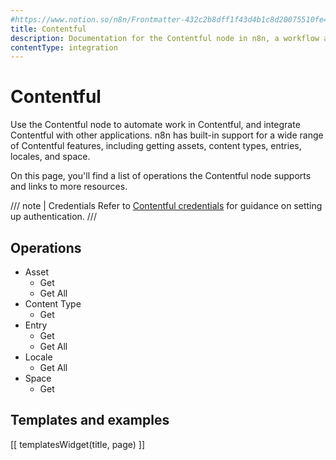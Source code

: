 ```yaml
---
#https://www.notion.so/n8n/Frontmatter-432c2b8dff1f43d4b1c8d20075510fe4
title: Contentful
description: Documentation for the Contentful node in n8n, a workflow automation platform. Includes details of operations and configuration, and links to examples and credentials information.
contentType: integration
---
```


# Contentful

Use the Contentful node to automate work in Contentful, and integrate Contentful with other applications. n8n has built-in support for a wide range of Contentful features, including getting assets, content types, entries, locales, and space.

On this page, you'll find a list of operations the Contentful node supports and links to more resources.

/// note | Credentials
Refer to [Contentful credentials](/integrations/builtin/credentials/contentful/) for guidance on setting up authentication. 
///

## Operations

* Asset
    * Get
    * Get All
* Content Type
    * Get
* Entry
    * Get
    * Get All
* Locale
    * Get All
* Space
    * Get

## Templates and examples

<!-- see https://www.notion.so/n8n/Pull-in-templates-for-the-integrations-pages-37c716837b804d30a33b47475f6e3780 -->
[[ templatesWidget(title, page) ]]
